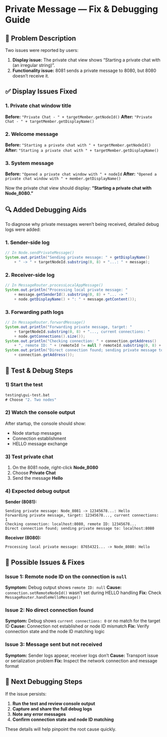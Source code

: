 # Private Message — Fix & Debugging Guide

## 🐛 Problem Description

Two issues were reported by users:

1. **Display issue:** The private chat view shows “Starting a private chat with (an irregular string)”.
2. **Functionality issue:** 8081 sends a private message to 8080, but 8080 doesn’t receive it.

## ✅ Display Issues Fixed

### 1. Private chat window title

**Before:** `"Private Chat - " + targetMember.getNodeId()`
**After:**  `"Private Chat - " + targetMember.getDisplayName()`

### 2. Welcome message

**Before:** `"Starting a private chat with " + targetMember.getNodeId()`
**After:**  `"Starting a private chat with " + targetMember.getDisplayName()`

### 3. System message

**Before:** `"Opened a private chat window with " + nodeId`
**After:**  `"Opened a private chat window with " + member.getDisplayName()`

Now the private chat view should display: **“Starting a private chat with Node_8080.”**

## 🔍 Added Debugging Aids

To diagnose why private messages weren’t being received, detailed debug logs were added:

### 1. Sender-side log

```java
// In Node.sendPrivateMessage()
System.out.println("Sending private message: " + getDisplayName()
    + " -> " + targetNodeId.substring(0, 8) + "...: " + message);
```

### 2. Receiver-side log

```java
// In MessageRouter.processLocalAppMessage()
System.out.println("Processing local private message: "
    + message.getSenderId().substring(0, 8) + "... -> "
    + node.getDisplayName() + ": " + message.getContent());
```

### 3. Forwarding path logs

```java
// In MessageRouter.forwardMessage()
System.out.println("Forwarding private message, target: "
    + targetNodeId.substring(0, 8) + "..., current connections: "
    + node.getConnections().size());
System.out.println("Checking connection: " + connection.getAddress()
    + ", remote ID: " + (remoteId != null ? remoteId.substring(0, 8) + "..." : "null"));
System.out.println("Direct connection found; sending private message to: "
    + connection.getAddress());
```

## 🎯 Test & Debug Steps

### 1) Start the test

```cmd
testing\gui-test.bat
# Choose "2. Two nodes"
```

### 2) Watch the console output

After startup, the console should show:

* Node startup messages
* Connection establishment
* HELLO message exchange

### 3) Test private chat

1. On the 8081 node, right-click **Node_8080**
2. Choose **Private Chat**
3. Send the message **Hello**

### 4) Expected debug output

**Sender (8081):**

```
Sending private message: Node_8081 -> 12345678...: Hello
Forwarding private message, target: 12345678..., current connections: 1
Checking connection: localhost:8080, remote ID: 12345678...
Direct connection found; sending private message to: localhost:8080
```

**Receiver (8080):**

```
Processing local private message: 87654321... -> Node_8080: Hello
```

## 🔧 Possible Issues & Fixes

### Issue 1: Remote node ID on the connection is `null`

**Symptom:** Debug output shows `remote ID: null`
**Cause:** `connection.setRemoteNodeId()` wasn’t set during HELLO handling
**Fix:** Check `MessageRouter.handleHelloMessage()`

### Issue 2: No direct connection found

**Symptom:** Debug shows `current connections: 0` or no match for the target ID
**Cause:** Connection not established or node ID mismatch
**Fix:** Verify connection state and the node ID matching logic

### Issue 3: Message sent but not received

**Symptom:** Sender logs appear, receiver logs don’t
**Cause:** Transport issue or serialization problem
**Fix:** Inspect the network connection and message format

## 📝 Next Debugging Steps

If the issue persists:

1. **Run the test and review console output**
2. **Capture and share the full debug logs**
3. **Note any error messages**
4. **Confirm connection state and node ID matching**

These details will help pinpoint the root cause quickly.


